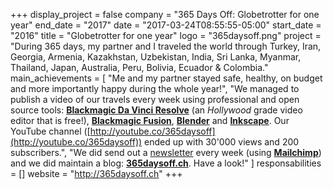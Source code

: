 +++
display_project = false
company = "365 Days Off: Globetrotter for one year"
end_date = "2017"
date = "2017-03-24T08:55:55-05:00"
start_date = "2016"
title = "Globetrotter for one year"
logo = "365daysoff.png"
project = "During 365 days, my partner and I traveled the world through Turkey, Iran, Georgia, Armenia, Kazakhstan, Uzbekistan, India, Sri Lanka, Myanmar, Thailand, Japan, Australia, Peru, Bolivia, Ecuador & Colombia."
main_achievements = [
  "Me and my partner stayed safe, healthy, on budget and more importantly happy during the whole year!",
  "We managed to publish a video of our travels every week using professional and open source tools: [**Blackmagic Da Vinci Resolve**](https://www.blackmagicdesign.com/products/davinciresolve) (an *Hollywood* grade video editor that is free!), [**Blackmagic Fusion**](https://www.blackmagicdesign.com/products/fusion), [**Blender**](https://www.blender.org/) and [**Inkscape**](https://inkscape.org/en/). Our YouTube channel ([http://youtube.co/365daysoff](http://youtube.co/365daysoff)) ended up with  30'000 views and 200 subscribers.",
  "We did send out a [newsletter](http://us12.campaign-archive2.com/home/?u=fd96e73423291b36233ec3b8e&id=b5156eb29d) every week (using [**Mailchimp**](https://mailchimp.com/)) and we did maintain a blog: [**365daysoff.ch**](http://365daysoff.ch). Have a look!"
]
responsabilities = []
website = "http://365daysoff.ch"
+++
